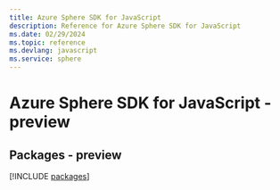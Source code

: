 ```yaml
---
title: Azure Sphere SDK for JavaScript
description: Reference for Azure Sphere SDK for JavaScript
ms.date: 02/29/2024
ms.topic: reference
ms.devlang: javascript
ms.service: sphere
---
```

# Azure Sphere SDK for JavaScript - preview
## Packages - preview
[!INCLUDE [packages](sphere-index.md)]